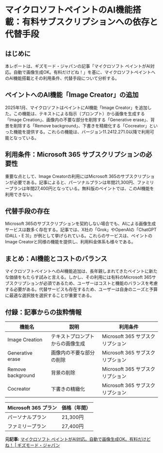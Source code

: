 # マイクロソフトペイントのAI機能搭載：有料サブスクリプションへの依存と代替手段

## はじめに

本レポートは、ギズモード・ジャパンの記事「マイクロソフト ペイントがAI対応。自動で画像生成OK。有料だけどね！」を基に、マイクロソフトペイントへのAI機能搭載とその利用条件、代替手段について分析する。

## ペイントへのAI機能「Image Creator」の追加

2025年1月、マイクロソフトはペイントにAI機能「Image Creator」を追加した。この機能は、テキストによる指示（プロンプト）から画像を生成する「Image Creation」、画像内の不要な部分を削除する「Generative erase」、背景を削除する「Remove background」、下書きを精緻化する「Cocreator」といった機能を提供する。これらの機能は、バージョン11.2412.271.0以降で利用可能となっている。

## 利用条件：Microsoft 365 サブスクリプションの必要性

重要な点として、Image Creatorの利用にはMicrosoft 365のサブスクリプションが必要である。記事によると、パーソナルプランは年間21,300円、ファミリープランは年間27,400円となっている。無料版のペイントでは、このAI機能を利用できない。

## 代替手段の存在

Microsoft 365のサブスクリプションを契約しない場合でも、AIによる画像生成サービスは数多く存在する。記事では、X社の「Grok」やOpenAIの「ChatGPT (DALL・E 3)」が例として挙げられている。これらのサービスは、ペイントのImage Creatorと同様の機能を提供し、利用料金体系も様々である。


## まとめ：AI機能とコストのバランス

マイクロソフトペイントへのAI機能追加は、長年親しまれてきたペイントに新たな価値をもたらす試みと言える。しかし、その利用には有料のMicrosoft 365サブスクリプションが必須であるため、ユーザーはコストと機能のバランスを考慮する必要がある。代替サービスも存在するため、ユーザーは自身のニーズと予算に最適な選択肢を選択することが重要である。


## 付録：記事からの抜粋情報

| 機能名          | 説明                                                              | 利用条件                                   |
|-----------------|-------------------------------------------------------------------|--------------------------------------------|
| Image Creation   | テキストプロンプトからの画像生成                                     | Microsoft 365 サブスクリプション           |
| Generative erase | 画像内の不要な部分の削除                                           | Microsoft 365 サブスクリプション           |
| Remove background| 背景の削除                                                             | Microsoft 365 サブスクリプション           |
| Cocreator        | 下書きの精緻化                                                       | Microsoft 365 サブスクリプション           |


| Microsoft 365 プラン | 価格（年間） |
|-----------------|-------------|
| パーソナルプラン | 21,300円     |
| ファミリープラン | 27,400円     |




**元記事:** [マイクロソフト ペイントがAI対応。自動で画像生成OK。有料だけどね！ | ギズモード・ジャパン](https://www.gizmodo.jp/2025/02/microsoft-paint-now-supports-ai.html)
